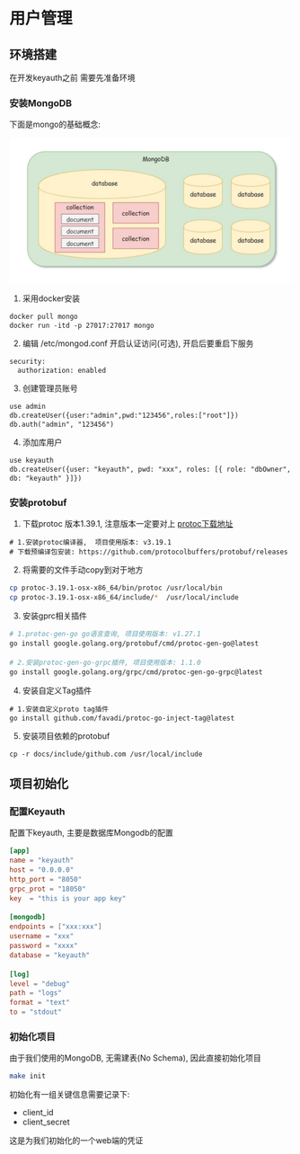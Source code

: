 # 用户管理


## 环境搭建

在开发keyauth之前 需要先准备环境

### 安装MongoDB

下面是mongo的基础概念:

![](./images/mongo-gn.jpeg)

1. 采用docker安装
```
docker pull mongo
docker run -itd -p 27017:27017 mongo
```

2. 编辑 /etc/mongod.conf 开启认证访问(可选), 开启后要重启下服务
```
security:
  authorization: enabled
```

3. 创建管理员账号
```
use admin
db.createUser({user:"admin",pwd:"123456",roles:["root"]})
db.auth("admin", "123456")
```

4. 添加库用户
```
use keyauth
db.createUser({user: "keyauth", pwd: "xxx", roles: [{ role: "dbOwner", db: "keyauth" }]})
```

### 安装protobuf

1. 下载protoc 版本1.39.1, 注意版本一定要对上 [protoc下载地址](https://github.com/protocolbuffers/protobuf/releases)
```
# 1.安装protoc编译器,  项目使用版本: v3.19.1
# 下载预编译包安装: https://github.com/protocolbuffers/protobuf/releases
```

2. 将需要的文件手动copy到对于地方
```sh
cp protoc-3.19.1-osx-x86_64/bin/protoc /usr/local/bin
cp protoc-3.19.1-osx-x86_64/include/*  /usr/local/include
```

3. 安装gprc相关插件
```sh
# 1.protoc-gen-go go语言查询, 项目使用版本: v1.27.1   
go install google.golang.org/protobuf/cmd/protoc-gen-go@latest

# 2.安装protoc-gen-go-grpc插件, 项目使用版本: 1.1.0
go install google.golang.org/grpc/cmd/protoc-gen-go-grpc@latest
```

4. 安装自定义Tag插件
```
# 1.安装自定义proto tag插件
go install github.com/favadi/protoc-go-inject-tag@latest
```

5. 安装项目依赖的protobuf
```
cp -r docs/include/github.com /usr/local/include
```


## 项目初始化

### 配置Keyauth

配置下keyauth, 主要是数据库Mongodb的配置
```toml
[app]
name = "keyauth"
host = "0.0.0.0"
http_port = "8050"
grpc_prot = "18050"
key  = "this is your app key"

[mongodb]
endpoints = ["xxx:xxx"]
username = "xxx"
password = "xxxx"
database = "keyauth"

[log]
level = "debug"
path = "logs"
format = "text"
to = "stdout"
```


### 初始化项目

由于我们使用的MongoDB, 无需建表(No Schema), 因此直接初始化项目

```sh
make init
```

初始化有一组关键信息需要记录下:
+ client_id
+ client_secret

这是为我们初始化的一个web端的凭证


